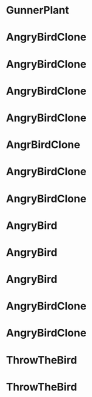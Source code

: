 # GunnerPlant
# AngryBirdClone
# AngryBirdClone
# AngryBirdClone
# AngryBirdClone
# AngrBirdClone
# AngryBirdClone
# AngryBirdClone
# AngryBird
# AngryBird
# AngryBird
# AngryBirdClone
# AngryBirdClone
# ThrowTheBird
# ThrowTheBird
